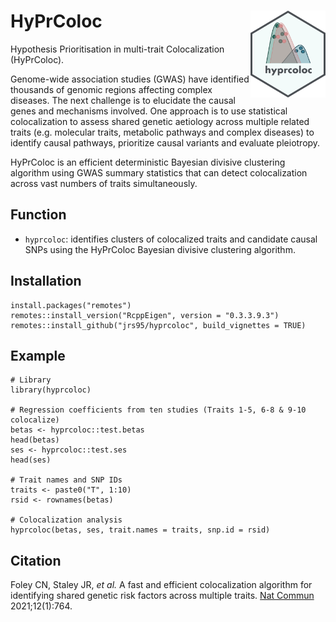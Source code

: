 # HyPrColoc <img src="man/figures/logo.png" align="right" height="139"/>
Hypothesis Prioritisation in multi-trait Colocalization (HyPrColoc).  

Genome-wide association studies (GWAS) have identified thousands of genomic regions affecting complex diseases. The next challenge is to elucidate the causal genes and mechanisms involved. One approach is to use statistical colocalization to assess shared genetic aetiology across multiple related traits (e.g. molecular traits, metabolic pathways and complex diseases) to identify causal pathways, prioritize causal variants and evaluate pleiotropy.  

HyPrColoc is an efficient deterministic Bayesian divisive clustering algorithm using GWAS summary statistics that can detect colocalization across vast numbers of traits simultaneously.  

## Function
* `hyprcoloc`: identifies clusters of colocalized traits and candidate causal SNPs using the HyPrColoc Bayesian divisive clustering algorithm.  

## Installation
```
install.packages("remotes")
remotes::install_version("RcppEigen", version = "0.3.3.9.3")
remotes::install_github("jrs95/hyprcoloc", build_vignettes = TRUE)
```

## Example
```
# Library
library(hyprcoloc)

# Regression coefficients from ten studies (Traits 1-5, 6-8 & 9-10 colocalize)
betas <- hyprcoloc::test.betas
head(betas)
ses <- hyprcoloc::test.ses
head(ses)

# Trait names and SNP IDs
traits <- paste0("T", 1:10)
rsid <- rownames(betas)

# Colocalization analysis
hyprcoloc(betas, ses, trait.names = traits, snp.id = rsid)
```

## Citation
Foley CN, Staley JR, *et al.* A fast and efficient colocalization algorithm for identifying shared genetic risk factors across multiple traits. [Nat Commun](https://pubmed.ncbi.nlm.nih.gov/33536417/) 2021;12(1):764.  
